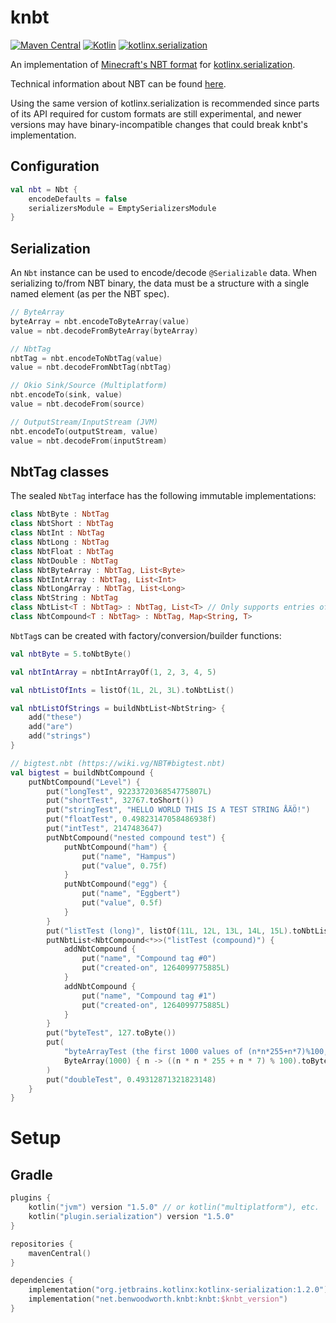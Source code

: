 # knbt
[![Maven Central](https://img.shields.io/maven-central/v/net.benwoodworth.knbt/knbt)](https://search.maven.org/artifact/net.benwoodworth.knbt/knbt)
[![Kotlin](https://img.shields.io/badge/kotlin-1.5.0-blue.svg?logo=kotlin)](http://kotlinlang.org)
[![kotlinx.serialization](https://img.shields.io/badge/kotlinx.serialization-1.2.0-blue.svg?logo=kotlin)](https://github.com/Kotlin/kotlinx.serialization)

An implementation of [Minecraft's NBT format]()
for [kotlinx.serialization](https://github.com/Kotlin/kotlinx.serialization).

Technical information about NBT can be found [here](https://wiki.vg/NBT).

Using the same version of kotlinx.serialization is recommended since parts of its API required for custom formats are
still experimental, and newer versions may have binary-incompatible changes that could break knbt's implementation.

## Configuration
```kotlin
val nbt = Nbt {
    encodeDefaults = false
    serializersModule = EmptySerializersModule
}
```

## Serialization
An `Nbt` instance can be used to encode/decode `@Serializable` data.
When serializing to/from NBT binary, the data must be a structure with a single named element (as per the NBT spec).

```kotlin
// ByteArray
byteArray = nbt.encodeToByteArray(value)
value = nbt.decodeFromByteArray(byteArray)

// NbtTag
nbtTag = nbt.encodeToNbtTag(value)
value = nbt.decodeFromNbtTag(nbtTag)

// Okio Sink/Source (Multiplatform)
nbt.encodeTo(sink, value)
value = nbt.decodeFrom(source)

// OutputStream/InputStream (JVM)
nbt.encodeTo(outputStream, value)
value = nbt.decodeFrom(inputStream)
```

## NbtTag classes

The sealed `NbtTag` interface has the following immutable implementations:
```kotlin
class NbtByte : NbtTag
class NbtShort : NbtTag
class NbtInt : NbtTag
class NbtLong : NbtTag
class NbtFloat : NbtTag
class NbtDouble : NbtTag
class NbtByteArray : NbtTag, List<Byte>
class NbtIntArray : NbtTag, List<Int>
class NbtLongArray : NbtTag, List<Long>
class NbtString : NbtTag
class NbtList<T : NbtTag> : NbtTag, List<T> // Only supports entries of a single type
class NbtCompound<T : NbtTag> : NbtTag, Map<String, T>
```

`NbtTag`s can be created with factory/conversion/builder functions:
```kotlin
val nbtByte = 5.toNbtByte()

val nbtIntArray = nbtIntArrayOf(1, 2, 3, 4, 5)

val nbtListOfInts = listOf(1L, 2L, 3L).toNbtList()

val nbtListOfStrings = buildNbtList<NbtString> { 
    add("these")
    add("are")
    add("strings")
}

// bigtest.nbt (https://wiki.vg/NBT#bigtest.nbt)
val bigtest = buildNbtCompound {
    putNbtCompound("Level") {
        put("longTest", 9223372036854775807L)
        put("shortTest", 32767.toShort())
        put("stringTest", "HELLO WORLD THIS IS A TEST STRING ÅÄÖ!")
        put("floatTest", 0.49823147058486938f)
        put("intTest", 2147483647)
        putNbtCompound("nested compound test") {
            putNbtCompound("ham") {
                put("name", "Hampus")
                put("value", 0.75f)
            }
            putNbtCompound("egg") {
                put("name", "Eggbert")
                put("value", 0.5f)
            }
        }
        put("listTest (long)", listOf(11L, 12L, 13L, 14L, 15L).toNbtList())
        putNbtList<NbtCompound<*>>("listTest (compound)") {
            addNbtCompound {
                put("name", "Compound tag #0")
                put("created-on", 1264099775885L)
            }
            addNbtCompound {
                put("name", "Compound tag #1")
                put("created-on", 1264099775885L)
            }
        }
        put("byteTest", 127.toByte())
        put(
            "byteArrayTest (the first 1000 values of (n*n*255+n*7)%100, starting with n=0 (0, 62, 34, 16, 8, ...))",
            ByteArray(1000) { n -> ((n * n * 255 + n * 7) % 100).toByte() }
        )
        put("doubleTest", 0.49312871321823148)
    }
}
```

# Setup
## Gradle
```kotlin
plugins {
    kotlin("jvm") version "1.5.0" // or kotlin("multiplatform"), etc.
    kotlin("plugin.serialization") version "1.5.0"
}

repositories {
    mavenCentral()
}

dependencies {
    implementation("org.jetbrains.kotlinx:kotlinx-serialization:1.2.0")
    implementation("net.benwoodworth.knbt:knbt:$knbt_version")
}
```
